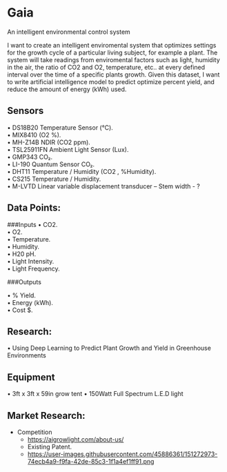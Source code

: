 # Gaia
An intelligent environmental control system

I want to create an intelligent enviromental system that optimizes settings for the growth cycle of a particular living subject, for example a plant. The system will take readings from enviromental factors such as light, humidity in the air, the ratio of CO2 and O2, temperature, etc.. at every defined interval over the time of a specific plants growth. Given this dataset, I want to write artificial intelligence model to predict optimize percent yield, and reduce the amount of energy (kWh) used.

##

## Sensors
•	DS18B20 Temperature Sensor (°C).  
•	MIX8410 (O2 %).  
•	MH-Z14B NDIR  (CO2 ppm).  
•	TSL25911FN Ambient Light Sensor (Lux).  
•	GMP343 CO₂.  
•	LI-190 Quantum Sensor CO₂.  
•	DHT11 Temperature / Humidity (CO2 , %Humidity).  
•	CS215 Temperature / Humidity.  
•	M-LVTD Linear variable displacement transducer – Stem width - ?   

## Data Points: 
###Inputs
•	CO2.  
•	O2.  
•	Temperature.  
•	Humidity.  
•	H20 pH.  
•	Light Intensity.  
•	Light Frequency.  

###Outputs
<!-- •	Radiation.   -->
•	% Yield.  
• Energy (kWh).  
• Cost $.  

## Research:
•	Using Deep Learning to Predict Plant Growth and Yield in Greenhouse Environments   

## Equipment
•  3ft x 3ft x 59in grow tent
•  150Watt Full Spectrum L.E.D light


## Market Research:
  - Competition
    -	https://aigrowlight.com/about-us/
    -	Existing Patent.
    - https://user-images.githubusercontent.com/45886361/151272973-74ecb4a9-f9fa-42de-85c3-1f1a4ef1ff91.png
